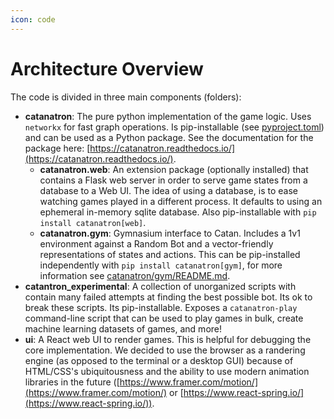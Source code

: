 ```yaml
---
icon: code
---
```


# Architecture Overview

The code is divided in three main components (folders):

* **catanatron**: The pure python implementation of the game logic. Uses `networkx` for fast graph operations. Is pip-installable (see [pyproject.toml](../../pyproject.toml)) and can be used as a Python package. See the documentation for the package here: [https://catanatron.readthedocs.io/](https://catanatron.readthedocs.io/).
  * **catanatron.web**: An extension package (optionally installed) that contains a Flask web server in order to serve game states from a database to a Web UI. The idea of using a database, is to ease watching games played in a different process. It defaults to using an ephemeral in-memory sqlite database. Also pip-installable with `pip install catanatron[web]`.
  * **catanatron.gym**: Gymnasium interface to Catan. Includes a 1v1 environment against a Random Bot and a vector-friendly representations of states and actions. This can be pip-installed independently with `pip install catanatron[gym]`, for more information see [catanatron/gym/README.md](../../catanatron/catanatron/gym/).
* **catantron\_experimental**: A collection of unorganized scripts with contain many failed attempts at finding the best possible bot. Its ok to break these scripts. Its pip-installable. Exposes a `catanatron-play` command-line script that can be used to play games in bulk, create machine learning datasets of games, and more!
* **ui**: A React web UI to render games. This is helpful for debugging the core implementation. We decided to use the browser as a randering engine (as opposed to the terminal or a desktop GUI) because of HTML/CSS's ubiquitousness and the ability to use modern animation libraries in the future ([https://www.framer.com/motion/](https://www.framer.com/motion/) or [https://www.react-spring.io/](https://www.react-spring.io/)).
